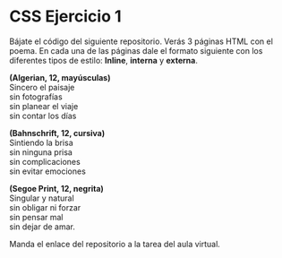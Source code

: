 # CSS Ejercicio 1
Bájate el código del siguiente repositorio. Verás 3 páginas HTML con el poema. En cada una de las páginas dale el formato siguiente con los diferentes tipos de estilo: **Inline**, **interna** y **externa**.

**(Algerian, 12, mayúsculas)**  
Sincero el paisaje  
sin fotografías  
sin planear el viaje  
sin contar los días  

**(Bahnschrift, 12, cursiva)**  
Sintiendo la brisa  
sin ninguna prisa  
sin complicaciones  
sin evitar emociones  

**(Segoe Print, 12, negrita)**  
Singular y natural  
sin obligar ni forzar  
sin pensar mal  
sin dejar de amar.  

Manda el enlace del repositorio a la tarea del aula virtual.